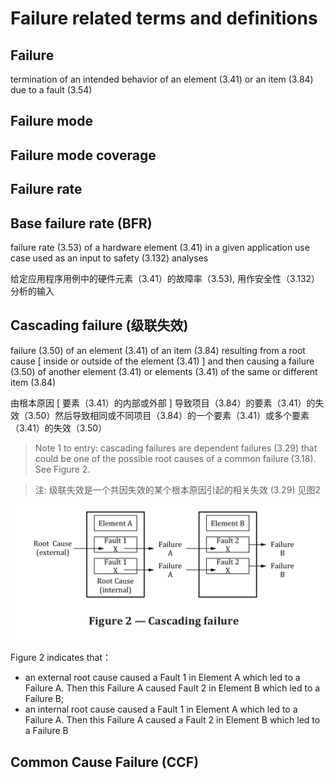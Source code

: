 # Failure related terms and definitions

## Failure

termination of an intended behavior of an element \(3.41\) or an item \(3.84\) due to a fault \(3.54\)

## Failure mode

## Failure mode coverage

## Failure rate

## Base failure rate \(BFR\)

failure rate \(3.53\) of a hardware element \(3.41\) in a given application use case used as an input to safety \(3.132\) analyses 

给定应用程序用例中的硬件元素（3.41）的故障率（3.53\), 用作安全性（3.132）分析的输入

## Cascading failure \(级联失效\)

failure \(3.50\) of an element \(3.41\) of an item \(3.84\) resulting from a root cause \[ inside or outside of the element \(3.41\) \] and then causing a failure \(3.50\) of another element \(3.41\) or elements \(3.41\) of the same or different item \(3.84\)

由根本原因 \[ 要素（3.41）的内部或外部 \] 导致项目（3.84）的要素（3.41）的失效（3.50）然后导致相同或不同项目（3.84）的一个要素（3.41）或多个要素（3.41）的失效（3.50）

> Note 1 to entry: cascading failures are dependent failures \(3.29\) that could be one of the possible root causes of a common failure \(3.18\). See Figure 2.

> 注: 级联失效是一个共因失效的某个根本原因引起的相关失效 \(3.29\) 见图2

![](.gitbook/assets/wechatimg402.png)

Figure 2 indicates that：

* an external root cause caused a Fault 1 in Element A which led to a Failure A. Then this Failure A caused Fault 2 in Element B which led to a Failure B;
* an internal root cause caused a Fault 1 in Element A which led to a Failure A. Then this Failure A caused a Fault 2 in Element B which led to a Failure B

## Common Cause Failure \(CCF\)





